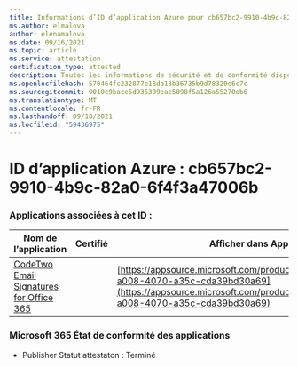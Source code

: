 ```yaml
---
title: Informations d’ID d’application Azure pour cb657bc2-9910-4b9c-82a0-6f4f3a47006b
ms.author: elmalova
author: elenamalova
ms.date: 09/16/2021
ms.topic: article
ms.service: attestation
certification_type: attested
description: Toutes les informations de sécurité et de conformité disponibles pour cb657bc2-9910-4b9c-82a0-6f4f3a47006b.
ms.openlocfilehash: 570464fc232877e18da13b36735b9d78320e6c7c
ms.sourcegitcommit: 9010c9bace5d935309eae5098f5a126a55270eb6
ms.translationtype: MT
ms.contentlocale: fr-FR
ms.lasthandoff: 09/18/2021
ms.locfileid: "59436975"
---
```

# <a name="azure-app-id-cb657bc2-9910-4b9c-82a0-6f4f3a47006b"></a>ID d’application Azure : cb657bc2-9910-4b9c-82a0-6f4f3a47006b


### <a name="apps-associated-with-this-id"></a>Applications associées à cet ID :
| **Nom de l’application** | **Certifié** | **Afficher dans AppSource** |
|--------------|---------------|-----------------------|
| [CodeTwo Email Signatures for Office 365](https://docs.microsoft.com/microsoft-365-app-certification/forward/codetwo.3d2daeb9-a008-4070-a35c-cda39bd30a69) |  | [https://appsource.microsoft.com/product/office/codetwo.3d2daeb9-a008-4070-a35c-cda39bd30a69](https://appsource.microsoft.com/product/office/codetwo.3d2daeb9-a008-4070-a35c-cda39bd30a69) |

### <a name="microsoft-365-app-compliance-status"></a>Microsoft 365 État de conformité des applications
- Publisher Statut attestaton : Terminé
